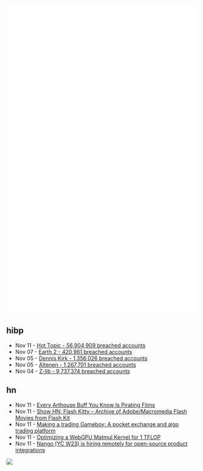 ![Metrics](https://raw.githubusercontent.com/phixion/phixion/master/metrics.svg)

## hibp

<!--
for https://github.com/phixion/phixion/blob/main/.github/workflows/feeds.yml
-->
<!--START_SECTION:haveibeenpwnd-->
- Nov 11 - [Hot Topic - 56,904,909 breached accounts](https://haveibeenpwned.com/PwnedWebsites#HotTopic)
- Nov 07 - [Earth 2 - 420,961 breached accounts](https://haveibeenpwned.com/PwnedWebsites#Earth2)
- Nov 05 - [Dennis Kirk - 1,356,026 breached accounts](https://haveibeenpwned.com/PwnedWebsites#DennisKirk)
- Nov 05 - [Altenen - 1,267,701 breached accounts](https://haveibeenpwned.com/PwnedWebsites#Altenen)
- Nov 04 - [Z-lib - 9,737,374 breached accounts](https://haveibeenpwned.com/PwnedWebsites#ZLib)
<!--END_SECTION:haveibeenpwnd-->

## hn

<!--
for https://github.com/phixion/phixion/blob/main/.github/workflows/feeds.yml
-->
<!--START_SECTION:hn-->
- Nov 11 - [Every Arthouse Buff You Know Is Pirating Films](https://i-d.co/article/streaming-arthouse-movies-john-waters-netflix-2024/)
- Nov 11 - [Show HN: Flash Kitty – Archive of Adobe/Macromedia Flash Movies from Flash Kit](https://flashkitty.gzalo.com/)
- Nov 11 - [Making a trading Gameboy: A pocket exchange and algo trading platform](https://questdb.io/blog/making-a-trading-gameboy/)
- Nov 11 - [Optimizing a WebGPU Matmul Kernel for 1 TFLOP](https://zanussbaum.substack.com/p/optimizing-a-webgpu-matmul-kernel)
- Nov 11 - [Nango (YC W23) is hiring remotely for open-source product integrations](https://nango.dev/jobs)
<!--END_SECTION:hn-->

<!--
for https://yhype.me
-->
![](https://hit.yhype.me/github/profile?user_id=13013670)
